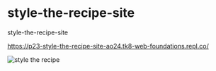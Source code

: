 # style-the-recipe-site
style-the-recipe-site

https://p23-style-the-recipe-site-ao24.tk8-web-foundations.repl.co/


![style the recipe](https://github.com/codeguru4frontend/style-the-recipe-site/assets/152487472/3135cbed-5352-4332-86e3-7fad962bcb43)
